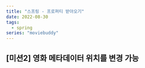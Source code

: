 ```yaml
---
title: "스프링 - 프로퍼티 받아오기"
date: 2022-08-30
tags:
  - spring
series: "moviebuddy"
---
```


## [미션2] 영화 메타데이터 위치를 변경 가능
